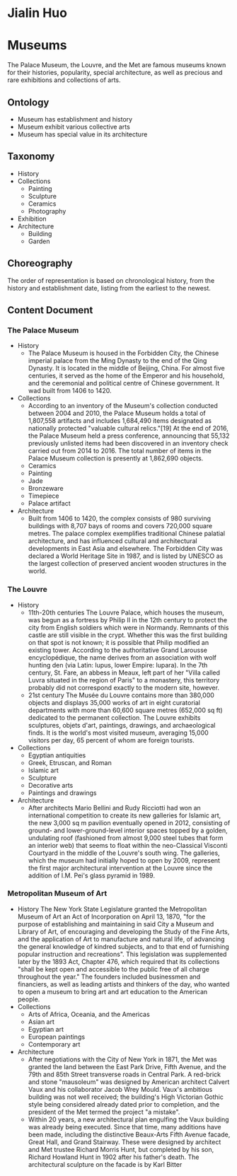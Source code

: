 # Jialin Huo
# Museums
The Palace Museum, the Louvre, and the Met are famous museums known for their histories, popularity, special architecture, as well as precious and rare exhibitions and collections of arts.

## Ontology
- Museum has establishment and history
- Museum exhibit various collective arts
- Museum has special value in its architecture

## Taxonomy
- History
- Collections
  - Painting
  - Sculpture
  - Ceramics
  - Photography
- Exhibition
- Architecture
  - Building
  - Garden

## Choreography 
The order of representation is based on chronological history, from the history and establishment date, listing from the earliest to the newest.

## Content Document
### The Palace Museum
- History
  - The Palace Museum is housed in the Forbidden City, the Chinese imperial palace from the Ming Dynasty to the end of the Qing Dynasty. It is located in the middle of Beijing, China. For almost five centuries, it served as the home of the Emperor and his household, and the ceremonial and political centre of Chinese government. It wad built from 1406 to 1420.
- Collections
  - According to an inventory of the Museum's collection conducted between 2004 and 2010, the Palace Museum holds a total of 1,807,558 artifacts and includes 1,684,490 items designated as nationally protected "valuable cultural relics."[19] At the end of 2016, the Palace Museum held a press conference, announcing that 55,132 previously unlisted items had been discovered in an inventory check carried out from 2014 to 2016. The total number of items in the Palace Museum collection is presently at 1,862,690 objects.
  - Ceramics
  - Painting 
  - Jade
  - Bronzeware
  - Timepiece
  - Palace artifact
- Architecture
  - Built from 1406 to 1420, the complex consists of 980 surviving buildings with 8,707 bays of rooms and covers 720,000 square metres. The palace complex exemplifies traditional Chinese palatial architecture, and has influenced cultural and architectural developments in East Asia and elsewhere. The Forbidden City was declared a World Heritage Site in 1987, and is listed by UNESCO as the largest collection of preserved ancient wooden structures in the world.

### The Louvre
- History
  - 11th-20th centuries
    The Louvre Palace, which houses the museum, was begun as a fortress by Philip II in the 12th century to protect the city from English soldiers which were in Normandy. Remnants of this castle are still visible in the crypt. Whether this was the first building on that spot is not known; it is possible that Philip modified an existing tower. According to the authoritative Grand Larousse encyclopédique, the name derives from an association with wolf hunting den (via Latin: lupus, lower Empire: lupara). In the 7th century, St. Fare, an abbess in Meaux, left part of her "Villa called Luvra situated in the region of Paris" to a monastery, this territory probably did not correspond exactly to the modern site, however.
  - 21st century
The Musée du Louvre contains more than 380,000 objects and displays 35,000 works of art in eight curatorial departments with more than 60,600 square metres (652,000 sq ft) dedicated to the permanent collection. The Louvre exhibits sculptures, objets d'art, paintings, drawings, and archaeological finds. It is the world's most visited museum, averaging 15,000 visitors per day, 65 percent of whom are foreign tourists.
- Collections
  - Egyptian antiquities
  - Greek, Etruscan, and Roman
  - Islamic art
  - Sculpture
  - Decorative arts
  - Paintings and drawings
- Architecture
  - After architects Mario Bellini and Rudy Ricciotti had won an international competition to create its new galleries for Islamic art, the new 3,000 sq m pavilion eventually opened in 2012, consisting of ground- and lower-ground-level interior spaces topped by a golden, undulating roof (fashioned from almost 9,000 steel tubes that form an interior web) that seems to float within the neo-Classical Visconti Courtyard in the middle of the Louvre's south wing. The galleries, which the museum had initially hoped to open by 2009, represent the first major architectural intervention at the Louvre since the addition of I.M. Pei's glass pyramid in 1989.


### Metropolitan Museum of Art
- History
The New York State Legislature granted the Metropolitan Museum of Art an Act of Incorporation on April 13, 1870, "for the purpose of establishing and maintaining in said City a Museum and Library of Art, of encouraging and developing the Study of the Fine Arts, and the application of Art to manufacture and natural life, of advancing the general knowledge of kindred subjects, and to that end of furnishing popular instruction and recreations". This legislation was supplemented later by the 1893 Act, Chapter 476, which required that its collections "shall be kept open and accessible to the public free of all charge throughout the year." The founders included businessmen and financiers, as well as leading artists and thinkers of the day, who wanted to open a museum to bring art and art education to the American people.
- Collections
  - Arts of Africa, Oceania, and the Americas
  - Asian art
  - Egyptian art
  - European paintings
  - Contemporary art
- Architecture
  - After negotiations with the City of New York in 1871, the Met was granted the land between the East Park Drive, Fifth Avenue, and the 79th and 85th Street transverse roads in Central Park. A red-brick and stone "mausoleum" was designed by American architect Calvert Vaux and his collaborator Jacob Wrey Mould. Vaux's ambitious building was not well received; the building's High Victorian Gothic style being considered already dated prior to completion, and the president of the Met termed the project "a mistake".
  - Within 20 years, a new architectural plan engulfing the Vaux building was already being executed. Since that time, many additions have been made, including the distinctive Beaux-Arts Fifth Avenue facade, Great Hall, and Grand Stairway. These were designed by architect and Met trustee Richard Morris Hunt, but completed by his son, Richard Howland Hunt in 1902 after his father's death. The architectural sculpture on the facade is by Karl Bitter
